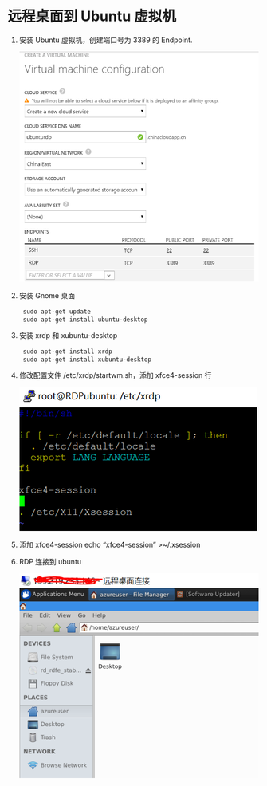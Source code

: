 # 远程桌面到 Ubuntu 虚拟机 #

1. 安装 Ubuntu 虚拟机，创建端口号为 3389 的 Endpoint.

	![install-ubuntu](media/aog-vm-ubuntu-remote/install-ubuntu.png "install-ubuntu")

2. 安装 Gnome 桌面

		sudo apt-get update
		sudo apt-get install ubuntu-desktop

3. 安装 xrdp 和 xubuntu-desktop

		sudo apt-get install xrdp
		sudo apt-get install xubuntu-desktop

4. 修改配置文件 /etc/xrdp/startwm.sh，添加 xfce4-session 行

	![modify-setting-file](media/aog-vm-ubuntu-remote/modify-setting-file.png "modify-setting-file")

5. 添加 xfce4-session
		echo “xfce4-session” >~/.xsession

6. RDP 连接到 ubuntu

	![remote-desktop](media/aog-vm-ubuntu-remote/remote-desktop.png "remote-desktop")